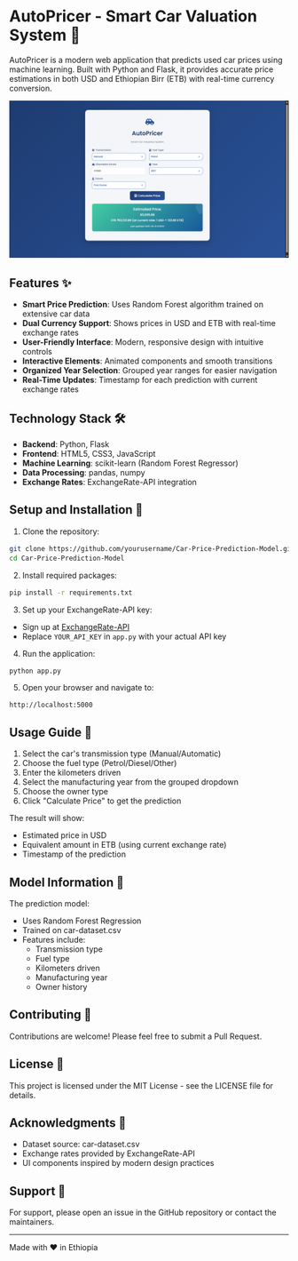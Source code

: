 # AutoPricer - Smart Car Valuation System 🚗

AutoPricer is a modern web application that predicts used car prices using machine learning. Built with Python and Flask, it provides accurate price estimations in both USD and Ethiopian Birr (ETB) with real-time currency conversion.

![AutoPricer Interface](static/autopricer-preview.png)

## Features ✨

- **Smart Price Prediction**: Uses Random Forest algorithm trained on extensive car data
- **Dual Currency Support**: Shows prices in USD and ETB with real-time exchange rates
- **User-Friendly Interface**: Modern, responsive design with intuitive controls
- **Interactive Elements**: Animated components and smooth transitions
- **Organized Year Selection**: Grouped year ranges for easier navigation
- **Real-Time Updates**: Timestamp for each prediction with current exchange rates

## Technology Stack 🛠️

- **Backend**: Python, Flask
- **Frontend**: HTML5, CSS3, JavaScript
- **Machine Learning**: scikit-learn (Random Forest Regressor)
- **Data Processing**: pandas, numpy
- **Exchange Rates**: ExchangeRate-API integration

## Setup and Installation 🚀

1. Clone the repository:
```bash
git clone https://github.com/yourusername/Car-Price-Prediction-Model.git
cd Car-Price-Prediction-Model
```

2. Install required packages:
```bash
pip install -r requirements.txt
```

3. Set up your ExchangeRate-API key:
- Sign up at [ExchangeRate-API](https://www.exchangerate-api.com/)
- Replace `YOUR_API_KEY` in `app.py` with your actual API key

4. Run the application:
```bash
python app.py
```

5. Open your browser and navigate to:
```
http://localhost:5000
```

## Usage Guide 📖

1. Select the car's transmission type (Manual/Automatic)
2. Choose the fuel type (Petrol/Diesel/Other)
3. Enter the kilometers driven
4. Select the manufacturing year from the grouped dropdown
5. Choose the owner type
6. Click "Calculate Price" to get the prediction

The result will show:
- Estimated price in USD
- Equivalent amount in ETB (using current exchange rate)
- Timestamp of the prediction

## Model Information 🤖

The prediction model:
- Uses Random Forest Regression
- Trained on car-dataset.csv
- Features include:
  - Transmission type
  - Fuel type
  - Kilometers driven
  - Manufacturing year
  - Owner history

## Contributing 🤝

Contributions are welcome! Please feel free to submit a Pull Request.

## License 📄

This project is licensed under the MIT License - see the LICENSE file for details.

## Acknowledgments 👏

- Dataset source: car-dataset.csv
- Exchange rates provided by ExchangeRate-API
- UI components inspired by modern design practices

## Support 💬

For support, please open an issue in the GitHub repository or contact the maintainers.

---
Made with ❤️ in Ethiopia

